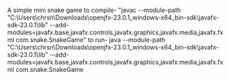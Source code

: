 A simple mini snake game 
to compile- "javac --module-path "C:\Users\chrsn\Downloads\openjfx-23.0.1_windows-x64_bin-sdk\javafx-sdk-23.0.1\lib" --add-modules=javafx.base,javafx.controls,javafx.graphics,javafx.media,javafx.fxml com.snake.SnakeGame"
to run- java --module-path "C:\Users\chrsn\Downloads\openjfx-23.0.1_windows-x64_bin-sdk\javafx-sdk-23.0.1\lib" --add-modules=javafx.base,javafx.controls,javafx.graphics,javafx.media,javafx.fxml com.snake.SnakeGame
